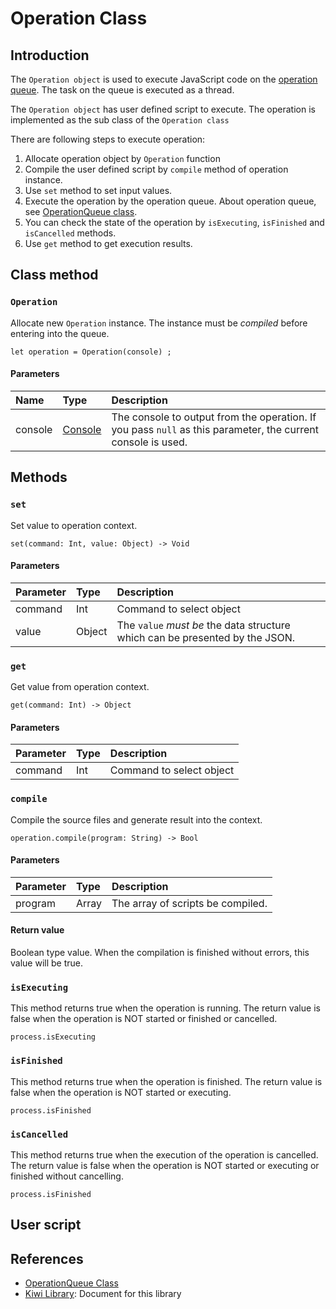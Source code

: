 # Operation Class

## Introduction
The `Operation object` is used to execute JavaScript code on the
[operation queue](https://github.com/steelwheels/KiwiScript/blob/master/KiwiLibrary/Document/Class/OperationQueue.md).
The task on the queue is executed as a thread.

The `Operation object` has user defined script to execute. The operation is implemented as the sub class of the `Operation class`

There are following steps to execute operation:

1. Allocate operation object by `Operation` function
2. Compile the user defined script by `compile` method of operation instance.
3. Use `set` method to set input values.
4. Execute the operation by the operation queue. About operation queue, see [OperationQueue class](https://github.com/steelwheels/KiwiScript/blob/master/KiwiLibrary/Document/Class/OperationQueue.md).
5. You can check the state of the operation by `isExecuting`, `isFinished` and `isCancelled` methods.
6. Use `get` method to get execution results.

## Class method
### `Operation`
Allocate new `Operation` instance. The instance must be *compiled* before entering into the queue.
````
let operation = Operation(console) ;
````

#### Parameters
|Name   |Type                  |Description                     |
|:---   |:---                  |:---                            |
|console |[Console](https://github.com/steelwheels/KiwiScript/blob/master/KiwiLibrary/Document/Class/Console.md) | The console to output from the operation. If you pass `null` as this parameter, the current console is used. |

## Methods
### `set`
Set value to operation context.
````
set(command: Int, value: Object) -> Void
````

#### Parameters
|Parameter  |Type     |Description          |
|:---       |:---     |:---                 |
|command    |Int      |Command to select object |
|value      |Object   |The `value` _must be_ the data structure which can be presented by the JSON.|

### `get`
Get value from operation context.
````
get(command: Int) -> Object
````

#### Parameters
|Parameter  |Type     |Description          |
|:---       |:---     |:---                 |
|command    |Int      |Command to select object |

### `compile`
Compile the source files and generate result into the context.
````
operation.compile(program: String) -> Bool
````

#### Parameters
|Parameter  |Type     |Description          |
|:---       |:---     |:---                 |
|program    |Array<String>   |The array of scripts be compiled. |

#### Return value
Boolean type value.
When the compilation is finished without errors,
this value will be true.

### `isExecuting`
This method returns true when the operation is running.
The return value is false when the operation is NOT started or finished or cancelled.
````
process.isExecuting
````

### `isFinished`
This method returns true when the operation is finished.
The return value is false when the operation is NOT started or executing.
````
process.isFinished
````

### `isCancelled`
This method returns true when the execution of the operation is cancelled. The return value is false when the operation is NOT started or executing or finished without cancelling.
````
process.isFinished
````

## User script

## References
* [OperationQueue Class](https://github.com/steelwheels/KiwiScript/blob/master/KiwiLibrary/Document/Class/OperationQueue.md)
* [Kiwi Library](https://github.com/steelwheels/KiwiScript/blob/master/KiwiLibrary/Document/Library.md): Document for this library
